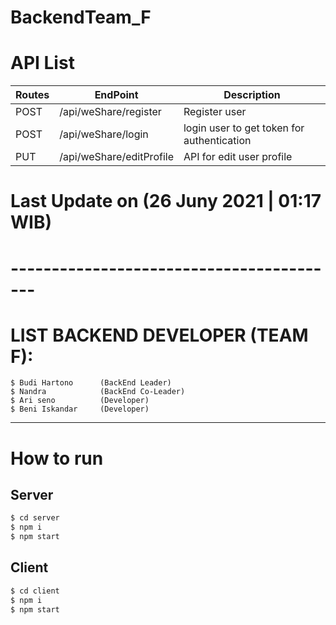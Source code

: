 # BackendTeam_F

# API List

| Routes | EndPoint                 | Description                                |
| ------ | ------------------------ | ------------------------------------------ |
| POST   | /api/weShare/register    | Register user                              |
| POST   | /api/weShare/login       | login user to get token for authentication |
| PUT    | /api/weShare/editProfile | API for edit user profile                  |

# Last Update on (26 Juny 2021 | 01:17 WIB)

# -----------------------------------------

# LIST BACKEND DEVELOPER (TEAM F):

```
$ Budi Hartono      (BackEnd Leader)
$ Nandra            (BackEnd Co-Leader)
$ Ari seno          (Developer)
$ Beni Iskandar     (Developer)
```

---

# How to run

## Server

```bash
$ cd server
$ npm i
$ npm start
```

## Client

```bash
$ cd client
$ npm i
$ npm start
```
